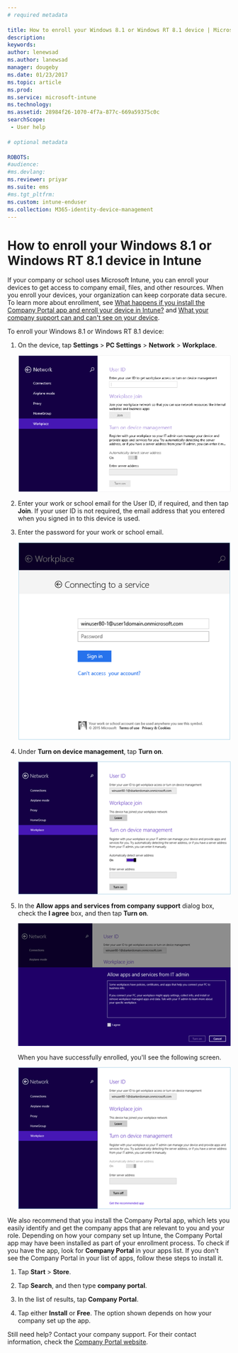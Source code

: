 ```yaml
---
# required metadata

title: How to enroll your Windows 8.1 or Windows RT 8.1 device | Microsoft Docs
description:
keywords:
author: lenewsad
ms.author: lanewsad
manager: dougeby
ms.date: 01/23/2017
ms.topic: article
ms.prod:
ms.service: microsoft-intune
ms.technology:
ms.assetid: 28984f26-1070-4f7a-877c-669a59375c0c
searchScope:
 - User help

# optional metadata

ROBOTS:  
#audience:
#ms.devlang:
ms.reviewer: priyar
ms.suite: ems
#ms.tgt_pltfrm:
ms.custom: intune-enduser
ms.collection: M365-identity-device-management
---
```


# How to enroll your Windows 8.1 or Windows RT 8.1 device in Intune  

If your company or school uses Microsoft Intune, you can enroll your devices to get access to company email, files, and other resources. When you enroll your devices, your organization can keep corporate data secure. To learn more about enrollment, see [What happens if you install the Company Portal app and enroll your device in Intune?](what-happens-if-you-install-the-company-portal-app-and-enroll-your-device-in-intune-windows.md) and [What your company support can and can't see on your device](what-info-can-your-company-see-when-you-enroll-your-device-in-intune.md).  


To enroll your Windows 8.1 or Windows RT 8.1 device:  

1.  On the device, tap **Settings** &gt; **PC Settings** &gt; **Network** &gt; **Workplace**.  

    ![nav-to-workplace](./media/W81-1-workplacejoin.png)  

2.  Enter your work or school email for the User ID, if required, and then tap **Join**. If your user ID is not required, the email address that you entered when you signed in to this device is used.  

3.  Enter the password for your work or school email.  


    ![type-password](./media/W81-2-workplacesettings_signin.png)  

4.  Under **Turn on device management**, tap **Turn on**.  


    ![turn-on-device-management](./media/W81-3-dev-mgt-turn-on.png)  

5.  In the **Allow apps and services from company support** dialog box, check the  **I agree** box, and then tap **Turn on**.  


    ![turn-on-allow-apps-services](./media/W81-4-agree-allow-apps-services.png)  

    When you have successfully enrolled, you'll see the following screen.  


    ![enrollment-complete](./media/W81-5-enrolled-done.png)

We also recommend that you install the Company Portal app, which lets you easily identify and get the company apps that are relevant to you and your role. Depending on how your company set up Intune, the Company Portal app may have been installed as part of your enrollment process. To check if you have the app, look for **Company Portal** in your apps list. If you don't see the Company Portal in your list of apps, follow these steps to install it.

1.  Tap **Start** &gt; **Store**.  

2.  Tap **Search**, and then type **company portal**.  

3.  In the list of results, tap **Company Portal**.  

4.  Tap  either **Install** or **Free**. The option shown depends on how your company set up the app.  

Still need help? Contact your company support. For their contact information, check the [Company Portal website](https://go.microsoft.com/fwlink/?linkid=2010980).  
